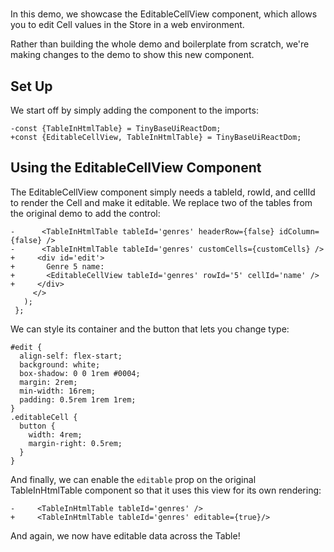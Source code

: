 # <EditableCellView />

In this demo, we showcase the EditableCellView component, which allows you to
edit Cell values in the Store in a web environment.

Rather than building the whole demo and boilerplate from scratch, we're making
changes to the <TableInHtmlTable /> demo to show this new component.

[base]: # '<TableInHtmlTable />'

## Set Up

We start off by simply adding the component to the imports:

```diff-js
-const {TableInHtmlTable} = TinyBaseUiReactDom;
+const {EditableCellView, TableInHtmlTable} = TinyBaseUiReactDom;
```

## Using the EditableCellView Component

The EditableCellView component simply needs a tableId, rowId, and cellId to
render the Cell and make it editable. We replace two of the tables from the
original demo to add the control:

```diff-jsx
-      <TableInHtmlTable tableId='genres' headerRow={false} idColumn={false} />
-      <TableInHtmlTable tableId='genres' customCells={customCells} />
+     <div id='edit'>
+       Genre 5 name:
+       <EditableCellView tableId='genres' rowId='5' cellId='name' />
+     </div>
     </>
   );
 };
```

We can style its container and the button that lets you change type:

```less
#edit {
  align-self: flex-start;
  background: white;
  box-shadow: 0 0 1rem #0004;
  margin: 2rem;
  min-width: 16rem;
  padding: 0.5rem 1rem 1rem;
}
.editableCell {
  button {
    width: 4rem;
    margin-right: 0.5rem;
  }
}
```

And finally, we can enable the `editable` prop on the original TableInHtmlTable
component so that it uses this view for its own rendering:

```diff-jsx
-     <TableInHtmlTable tableId='genres' />
+     <TableInHtmlTable tableId='genres' editable={true}/>
```

And again, we now have editable data across the Table!
